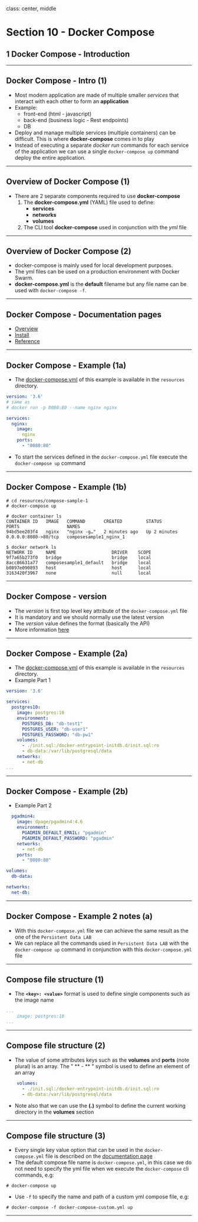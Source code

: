 class: center, middle
# Section 10 - Docker Compose
## 1 Docker Compose - Introduction
---

## Docker Compose - Intro (1)
 - Most modern application are made of multiple smaller *services* that interact with each other to form an **application**  
 - Example:
   - front-end (html - javascript)
   - back-end (business logic - Rest endpoints)
   - DB
 - Deploy and manage multiple services (multiple containers) can be difficult. This is where **docker-compose** comes in to play
 - Instead of executing a separate *docker run* commands for each service of the application we can use a single `docker-compose up` command deploy the entire application.  

---

## Overview of Docker Compose (1)
 - There are 2 separate components required to use  **docker-compose**
   1. The **docker-compose.yml** (YAML) file used to define: 
      - **services** 
      - **networks**
      - **volumes**
   2. The CLI tool **docker-compose** used in conjunction with the *yml* file

---

## Overview of Docker Compose (2) 
 - docker-compose is mainly used for local development purposes. 
 - The yml files can be used on a production environment with Docker Swarm. 
 - **docker-compose.yml** is the **default** filename but any file name can be used with `docker-compose -f`. 

---

## Docker Compose - Documentation pages
 - [Overview](https://docs.docker.com/compose/)
 - [Install](https://docs.docker.com/compose/install/)
 - [Reference](https://docs.docker.com/compose/compose-file/)

---

## Docker Compose - Example (1a)
 - The [docker-compose.yml](https://github.com/gerassimos/dgs19/blob/master/resources/compose-sample-1/docker-compose.yml) of this example is available in the `resources` directory.  
 
```yml
version: '3.6'
# same as 
# docker run -p 8080:80 --name nginx nginx

services:
  nginx:
    image: 
      nginx
    ports:
      - "8080:80"
```
 - To start the services defined in the `docker-compose.yml` file execute the `docker-compose up` command 

---

## Docker Compose - Example (1b)

```console 
# cd resources/compose-sample-1
# docker-compose up

# docker container ls
CONTAINER ID   IMAGE   COMMAND       CREATED         STATUS         PORTS                  NAMES
94bd5ee203f4   nginx   "nginx -g…"   2 minutes ago   Up 2 minutes   0.0.0.0:8080->80/tcp   composesample1_nginx_1

$ docker network ls
NETWORK ID     NAME                     DRIVER    SCOPE
9f7a65b273f0   bridge                   bridge    local
8acc86631a77   composesample1_default   bridge    local
b0897e090893   host                     host      local
3163420f3967   none                     null      local
```

---

## Docker Compose - version
 - The *version* is first top level key attribute of the `docker-compose.yml` file 
 - It is mandatory and we should normally use the latest version 
 - The *version* value defines the format (basically the API) 
 - More information [here](https://docs.docker.com/compose/compose-file/compose-versioning/)

---

## Docker Compose - Example (2a) 
 - The [docker-compose.yml](https://github.com/gerassimos/dgs19/blob/master/resources/compose-sample-2/docker-compose.yml) of this example is available in the `resources` directory. 
 - Example Part 1

```yml
version: '3.6'

services:
  postgres10:
    image: postgres:10
    environment:
      POSTGRES_DB: "db-test1"
      POSTGRES_USER: "db-user1"
      POSTGRES_PASSWORD: "db-pw1"
    volumes:
      - ./init.sql:/docker-entrypoint-initdb.d/init.sql:ro
      - db-data:/var/lib/postgresql/data      
    networks:
      - net-db
...
```
---

## Docker Compose - Example (2b) 
 - Example Part 2
 
```yml
  pgadmin4:
    image: dpage/pgadmin4:4.6
    environment:
      PGADMIN_DEFAULT_EMAIL: "pgadmin"
      PGADMIN_DEFAULT_PASSWORD: "pgadmin"
    networks:
      - net-db
    ports:
      - "8080:80"      

volumes:
  db-data:

networks:
  net-db:
```
---

## Docker Compose - Example 2 notes (a)
 - With this `docker-compose.yml` file we can achieve the same result as the one of the `Persistent Data LAB`
 - We can replace all the commands used in `Persistent Data LAB` with the `docker-compose up` command in conjunction with this `docker-compose.yml` file 
  
---

## Compose file structure (1)
 - The **`<key>: <value>`** format is used to define single components such as  the image name 
```yml
...
    image: postgres:10
...    
``` 

---

## Compose file structure (2)

 - The value of some attributes keys such as the **volumes** and **ports** (note plural) is an array. The " ** - ** " symbol is used to define an element of an array 

```yml
    volumes:
      - ./init.sql:/docker-entrypoint-initdb.d/init.sql:ro
      - db-data:/var/lib/postgresql/data      
``` 
 - Note also that we can use the **(.)** symbol to define the current working directory in the **volumes** section

---

## Compose file structure (3)
 - Every single key value option that can be used in the `docker-compose.yml` file is described on the [documentation page](https://docs.docker.com/compose/compose-file/) 
 - The default compose file name is `docker-compose.yml`, in this case we do not need to specify the yml file when we execute the `docker-compose` cli commands, e.g:

 ```console
 # docker-compose up
 ```
 - Use `-f` to specify the name and path of a custom yml compose file, e.g:
 ```console
 # docker-compose -f docker-compose-custom.yml up
 ```

---



